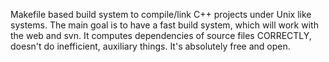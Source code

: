 Makefile based build system to compile/link C++ projects under Unix like systems. The main goal is to have a fast build system, which will work with the web and svn. It computes dependencies of source files CORRECTLY, doesn't do inefficient, auxiliary things. It's absolutely free and open.